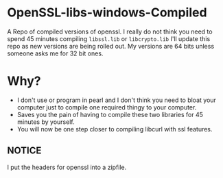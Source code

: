 # OpenSSL-libs-windows-Compiled
A Repo of compiled versions of openssl. I really do not think you need to spend 45 minutes compiling `libssl.lib` or `libcrypto.lib`
I'll update this repo as new versions are being rolled out. My versions are 64 bits unless someone asks me for 32 bit ones.

# Why?
- I don't use or program in pearl and I don't think you need to bloat your computer just to compile one required thingy to your computer.
- Saves you the pain of having to compile these two libraries for 45 minutes by yourself. 
- You will now be one step closer to compiling libcurl with ssl features.

## NOTICE
I put the headers for openssl into a zipfile.



